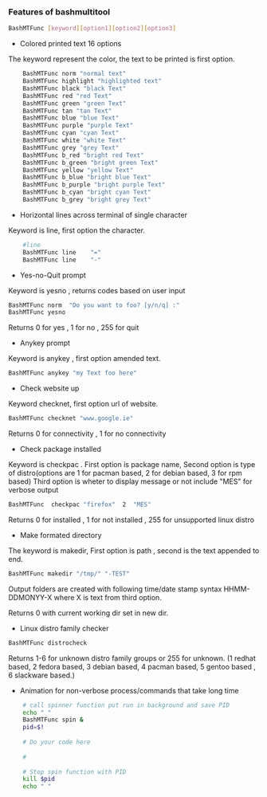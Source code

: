 ### Features of bashmultitool

```sh
BashMTFunc [keyword][option1][option2][option3]
```

* Colored printed text 16 options 

The keyword represent the color, the text to be printed is first option.

```sh
	BashMTFunc norm "normal text"
	BashMTFunc highlight "highlighted text"
	BashMTFunc black "black Text"
	BashMTFunc red "red Text"
	BashMTFunc green "green Text"
	BashMTFunc tan "tan Text"
	BashMTFunc blue "blue Text"
	BashMTFunc purple "purple Text"
	BashMTFunc cyan "cyan Text"
	BashMTFunc white "white Text"
	BashMTFunc grey "grey Text"
	BashMTFunc b_red "bright red Text"
	BashMTFunc b_green "bright green Text"
	BashMTFunc yellow "yellow Text"
	BashMTFunc b_blue "bright blue Text"
	BashMTFunc b_purple "bright purple Text"
	BashMTFunc b_cyan "bright cyan Text"
	BashMTFunc b_grey "bright grey Text"
```

* Horizontal lines across terminal of single character

Keyword is line, first option the character.

```sh
	#line
	BashMTFunc line    "=" 
	BashMTFunc line    "-" 
```

* Yes-no-Quit prompt

Keyword is yesno , returns codes based on user input

```sh
BashMTFunc norm  "Do you want to foo? [y/n/q] :"
BashMTFunc yesno
```
Returns 0 for yes , 1 for no , 255 for quit

* Anykey prompt

Keyword is anykey , first option amended text.

```sh
BashMTFunc anykey "my Text foo here"
```

* Check website up

Keyword checknet, first option url of website.

```sh
BashMTFunc checknet "www.google.ie"
```

Returns 0 for connectivity , 1 for no connectivity 

* Check package installed

Keyword is checkpac . First option is package name,
Second option is type of distro(options are 1 for pacman based, 2
for debian based, 3 for rpm based)
Third  option is wheter to display message or not include "MES" 
for verbose output

```sh
BashMTFunc  checkpac "firefox"  2  "MES"
```

Returns 0 for installed , 1 for not installed , 255 for unsupported 
linux distro


* Make formated directory

The keyword is makedir, First option is path , second is the text 
appended to end.

```sh
BashMTFunc makedir "/tmp/" "-TEST"
```

Output folders are created with following time/date stamp syntax 
HHMM-DDMONYY-X where X is text from third option. 

Returns 0 with current working dir set in new dir.
  

* Linux distro family checker

```sh
BashMTFunc distrocheck
```

Returns 1-6 for unknown distro family groups or 255 for unknown.
(1 redhat based, 2 fedora based, 3 debian based, 4 pacman based,
5 gentoo based , 6 slackware based.)


* Animation for  non-verbose process/commands that take long time

```sh
	# call spinner function put run in background and save PID
	echo " "
	BashMTFunc spin &
	pid=$!
	
	# Do your code here
	
	# 
	
	# Stop spin function with PID
	kill $pid 
	echo " "
```
